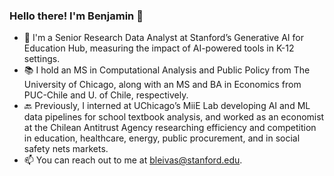 ### Hello there! I'm Benjamin 👋

* 💼 I'm a Senior Research Data Analyst at Stanford’s Generative AI for Education Hub, measuring the impact of AI-powered tools in K-12 settings.
* 📚 I hold an MS in Computational Analysis and Public Policy from The University of Chicago, along with an MS and BA in Economics from PUC-Chile and U. of Chile, respectively.
* 🔙 Previously, I interned at UChicago’s MiiE Lab developing AI and ML data pipelines for school textbook analysis, and worked as an economist at the Chilean Antitrust Agency researching efficiency and competition in education, healthcare, energy, public procurement, and in social safety nets markets.
* 📫 You can reach out to me at bleivas@stanford.edu.
